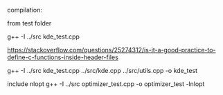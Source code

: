 compilation:

from test folder

g++ -I ../src kde_test.cpp

https://stackoverflow.com/questions/25274312/is-it-a-good-practice-to-define-c-functions-inside-header-files


g++ -I ../src kde_test.cpp ../src/kde.cpp ../src/utils.cpp -o kde_test


include nlopt
g++ -I ../src optimizer_test.cpp -o optimizer_test -lnlopt
